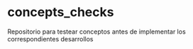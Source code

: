 # concepts_checks
Repositorio para testear conceptos antes de implementar los correspondientes desarrollos
